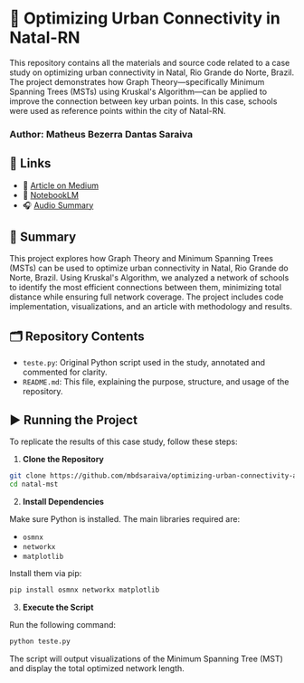 
# 📍 Optimizing Urban Connectivity in Natal-RN

This repository contains all the materials and source code related to a case study on optimizing urban connectivity in Natal, Rio Grande do Norte, Brazil. The project demonstrates how Graph Theory—specifically Minimum Spanning Trees (MSTs) using Kruskal's Algorithm—can be applied to improve the connection between key urban points. In this case, schools were used as reference points within the city of Natal-RN.

### Author: Matheus Bezerra Dantas Saraiva

## 🔗 Links

- 📄 [Article on Medium](https://medium.com/@matheus.saraiva.083/optimizing-urban-connectivity-a-case-study-with-minimum-spanning-trees-in-natal-rn-brazil-a87e193481eb)
- 🧠 [NotebookLM](https://notebooklm.google.com/notebook/b0b8784e-587f-4455-be50-d0c0aa0f582d)
- 🎧 [Audio Summary](https://drive.google.com/file/d/1dYcZXZNEGvvF-s3TK7Em-SJ8xZlB9pAm/view?usp=sharing)

## 📄 Summary

This project explores how Graph Theory and Minimum Spanning Trees (MSTs) can be used to optimize urban connectivity in Natal, Rio Grande do Norte, Brazil. Using Kruskal's Algorithm, we analyzed a network of schools to identify the most efficient connections between them, minimizing total distance while ensuring full network coverage. The project includes code implementation, visualizations, and an article with methodology and results.


## 🗂️ Repository Contents

- `teste.py`: Original Python script used in the study, annotated and commented for clarity.
- `README.md`: This file, explaining the purpose, structure, and usage of the repository.

## ▶️ Running the Project

To replicate the results of this case study, follow these steps:

1. **Clone the Repository**

```bash
git clone https://github.com/mbdsaraiva/optimizing-urban-connectivity-a-case-study-with-minimum-spanning-trees-in-Natal-RN-Brazil.git natal-mst
cd natal-mst

```

2. **Install Dependencies**

Make sure Python is installed. The main libraries required are:

- `osmnx`
- `networkx`
- `matplotlib`

Install them via pip:

```bash
pip install osmnx networkx matplotlib
```

3. **Execute the Script**

Run the following command:

```bash
python teste.py
```

The script will output visualizations of the Minimum Spanning Tree (MST) and display the total optimized network length.

